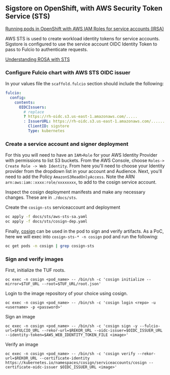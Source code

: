 ## Sigstore on OpenShift, with AWS Security Token Service (STS)

[Running pods in OpenShift with AWS IAM Roles for service accounts (IRSA)](https://cloud.redhat.com/blog/running-pods-in-openshift-with-aws-iam-roles-for-service-accounts-aka-irsa)

AWS STS is used to create workload identity tokens for service accounts.
Sigstore is configured to use the service account OIDC Identity Token to pass to Fulcio to authenticate requests.

[Understanding ROSA with STS](https://docs.openshift.com/rosa/rosa_getting_started/rosa-sts-getting-started-workflow.html)

### Configure Fulcio chart with AWS STS OIDC issuer

In your values file the `scaffold.fulcio` section should include the following:

```yaml
fulcio:
  config:
    contents:
      OIDCIssuers:
        # replace
        ? https://rh-oidc.s3.us-east-1.amazonaws.com/.....
        : IssuerURL: https://rh-oidc.s3.us-east-1.amazonaws.com/.......
          ClientID: sigstore
          Type: kubernetes
```

### Create a service account and signer deployment

For this you will need to have an `IAM>Role` for your AWS Identity Provider with
permissions to list S3 buckets. From the AWS Console, choose
`Roles-> Create Role -> Web Identity`.
From here you'll need to choose your Identity provider from the dropdown list in your account and Audience.
Next, you'll need to add the Policy `AmazonS3ReadOnlyAccess`.
Note the ARN `arn:aws:iam::xxxx:role/xxxxxxxx`, to add to the cosign service account.

Inspect the cosign deployment manifests and make any necessary changes. These are in `./docs/sts`.

Create the `cosign-sts` serviceaccount and deployment

```bash
oc apply -f docs/sts/aws-sts-sa.yaml
oc apply -f docs/sts/cosign-dep.yaml
```

Finally, [cosign](https://github.com/sigstore/cosign) can be used in the pod to sign and verify artifacts.
As a PoC, here we will exec into `cosign-sts-* -n cosign` pod and run the following:

```bash
oc get pods -n cosign | grep cosign-sts
```

### Sign and verify images

First, initialize the TUF roots.

```shell
oc exec -n cosign <pod_name> -- /bin/sh -c 'cosign initialize --mirror=$TUF_URL --root=$TUF_URL/root.json'
```

Login to the image repository of your choice using cosign.

```
oc exec -n cosign <pod_name> -- /bin/sh -c 'cosign login <repo> -u <username> -p <password>'
```

Sign an image

```
oc exec -n cosign <pod_name> -- /bin/sh -c 'cosign sign -y --fulcio-url=$FULCIO_URL --rekor-url=$REKOR_URL --oidc-issuer=$OIDC_ISSUER_URL --identity-token=$AWS_WEB_IDENTITY_TOKEN_FILE <image>'
```

Verify an image

```shell
oc exec -n cosign <pod_name> -- /bin/sh -c 'cosign verify --rekor-url=$REKOR_URL --certificate-identity https://kubernetes.io/namespaces/cosign/serviceaccounts/cosign --certificate-oidc-issuer $OIDC_ISSUER_URL <image>'
```
